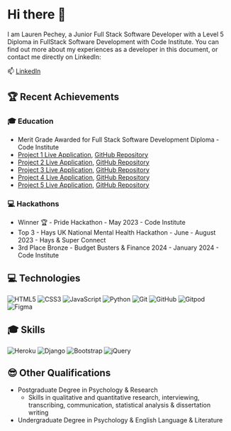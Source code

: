 # Hi there 👋

I am Lauren Pechey, a Junior Full Stack Software Developer with a Level 5 Diploma in FullStack Software Development with Code Institute. You can find out more about my experiences as a developer in this document, or contact me directly on LinkedIn:

📫 [LinkedIn](https://www.linkedin.com/in/laurenpechey/)

## 🏆 Recent Achievements

### 🎓 Education
* Merit Grade Awarded for Full Stack Software Development Diploma - Code Institute 
 * [Project 1 Live Application](https://pecheylauren02.github.io/my-safari/index.html), [GitHub Repository](https://github.com/pecheylauren02/my-safari)
 * [Project 2 Live Application](https://pecheylauren02.github.io/mp2-supervillain-personality-quiz/index.html), [GitHub Repository](https://github.com/pecheylauren02/mp2-supervillain-personality-quiz)
 * [Project 3 Live Application](https://pecheylauren02.github.io/mp2-supervillain-personality-quiz/index.html), [GitHub Repository](https://github.com/pecheylauren02/mp2-supervillain-personality-quiz)
 * [Project 4 Live Application](https://pecheylauren02.github.io/mp2-supervillain-personality-quiz/index.html), [GitHub Repository](https://github.com/pecheylauren02/mp2-supervillain-personality-quiz)
 * [Project 5 Live Application](https://pecheylauren02.github.io/mp2-supervillain-personality-quiz/index.html), [GitHub Repository](https://github.com/pecheylauren02/mp2-supervillain-personality-quiz)

### 💻 Hackathons
* Winner 🏆 - Pride Hackathon - May 2023 - Code Institute
* Top 3 - Hays UK National Mental Health Hackathon - June - August 2023 - Hays & Super Connect
* 3rd Place Bronze - Budget Busters & Finance 2024 - January 2024 - Code Institute

## 💻 Technologies

![HTML5](https://img.shields.io/badge/-HTML5-E34F26?style=flat-square&logo=html5&logoColor=white)
![CSS3](https://img.shields.io/badge/-CSS3-1572B6?style=flat-square&logo=css3)
![JavaScript](https://img.shields.io/badge/-JavaScript-black?style=flat-square&logo=javascript)
![Python](https://img.shields.io/badge/-Python-black?style=flat-square&logo=Python)
![Git](https://img.shields.io/badge/-Git-black?style=flat-square&logo=git)
![GitHub](https://img.shields.io/badge/-GitHub-181717?style=flat-square&logo=github)
![Gitpod](https://img.shields.io/badge/-Gitpod-f06611.svg?style=flat-square&logo=gitpod&logoColor=white)
![Figma](https://img.shields.io/badge/figma-%23F24E1E.svg?style=flat-square&logo=figma&logoColor=white)

## 🎓 Skills

![Heroku](https://img.shields.io/badge/heroku-%23430098.svg?style=flat-square&logo=heroku&logoColor=white)
![Django](https://img.shields.io/badge/django-%23092E20.svg?style=flat-square&logo=django&logoColor=white)
![Bootstrap](https://img.shields.io/badge/-Bootstrap-563D7C?style=flat-square&logo=bootstrap)
![jQuery](https://img.shields.io/badge/jquery-%230769AD.svg?style=flat-square&logo=jquery&logoColor=white)

## 😎 Other Qualifications
* Postgraduate Degree in Psychology & Research
  * Skills in qualitative and quantitative research, interviewing, transcribing, communication, statistical analysis & dissertation writing
* Undergraduate Degree in Psychology & English Language & Literature
